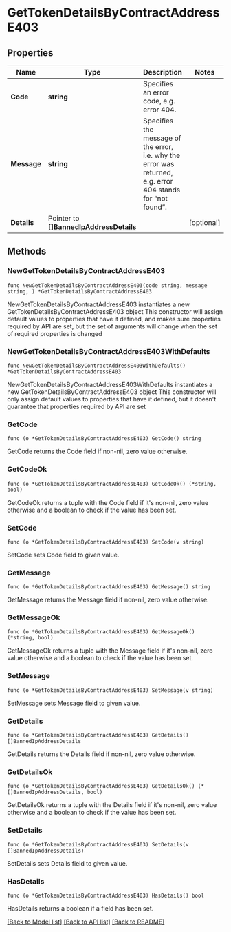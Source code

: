 # GetTokenDetailsByContractAddressE403

## Properties

Name | Type | Description | Notes
------------ | ------------- | ------------- | -------------
**Code** | **string** | Specifies an error code, e.g. error 404. | 
**Message** | **string** | Specifies the message of the error, i.e. why the error was returned, e.g. error 404 stands for “not found”. | 
**Details** | Pointer to [**[]BannedIpAddressDetails**](BannedIpAddressDetails.md) |  | [optional] 

## Methods

### NewGetTokenDetailsByContractAddressE403

`func NewGetTokenDetailsByContractAddressE403(code string, message string, ) *GetTokenDetailsByContractAddressE403`

NewGetTokenDetailsByContractAddressE403 instantiates a new GetTokenDetailsByContractAddressE403 object
This constructor will assign default values to properties that have it defined,
and makes sure properties required by API are set, but the set of arguments
will change when the set of required properties is changed

### NewGetTokenDetailsByContractAddressE403WithDefaults

`func NewGetTokenDetailsByContractAddressE403WithDefaults() *GetTokenDetailsByContractAddressE403`

NewGetTokenDetailsByContractAddressE403WithDefaults instantiates a new GetTokenDetailsByContractAddressE403 object
This constructor will only assign default values to properties that have it defined,
but it doesn't guarantee that properties required by API are set

### GetCode

`func (o *GetTokenDetailsByContractAddressE403) GetCode() string`

GetCode returns the Code field if non-nil, zero value otherwise.

### GetCodeOk

`func (o *GetTokenDetailsByContractAddressE403) GetCodeOk() (*string, bool)`

GetCodeOk returns a tuple with the Code field if it's non-nil, zero value otherwise
and a boolean to check if the value has been set.

### SetCode

`func (o *GetTokenDetailsByContractAddressE403) SetCode(v string)`

SetCode sets Code field to given value.


### GetMessage

`func (o *GetTokenDetailsByContractAddressE403) GetMessage() string`

GetMessage returns the Message field if non-nil, zero value otherwise.

### GetMessageOk

`func (o *GetTokenDetailsByContractAddressE403) GetMessageOk() (*string, bool)`

GetMessageOk returns a tuple with the Message field if it's non-nil, zero value otherwise
and a boolean to check if the value has been set.

### SetMessage

`func (o *GetTokenDetailsByContractAddressE403) SetMessage(v string)`

SetMessage sets Message field to given value.


### GetDetails

`func (o *GetTokenDetailsByContractAddressE403) GetDetails() []BannedIpAddressDetails`

GetDetails returns the Details field if non-nil, zero value otherwise.

### GetDetailsOk

`func (o *GetTokenDetailsByContractAddressE403) GetDetailsOk() (*[]BannedIpAddressDetails, bool)`

GetDetailsOk returns a tuple with the Details field if it's non-nil, zero value otherwise
and a boolean to check if the value has been set.

### SetDetails

`func (o *GetTokenDetailsByContractAddressE403) SetDetails(v []BannedIpAddressDetails)`

SetDetails sets Details field to given value.

### HasDetails

`func (o *GetTokenDetailsByContractAddressE403) HasDetails() bool`

HasDetails returns a boolean if a field has been set.


[[Back to Model list]](../README.md#documentation-for-models) [[Back to API list]](../README.md#documentation-for-api-endpoints) [[Back to README]](../README.md)


